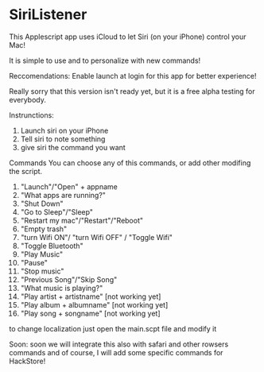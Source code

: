 SiriListener
============

This Applescript app uses iCloud to let Siri (on your iPhone) control your Mac!

It is simple to use and to personalize with new commands!

Reccomendations: Enable launch at login for this app for better experience!


Really sorry that this version isn't ready yet, but it is a free alpha testing for everybody.

Instrunctions:
1. Launch siri on your iPhone
2. Tell siri to note something
3. give siri the command you want

Commands
You can choose any of this commands, or add other modifing the script.

1.  "Launch"/"Open" + appname
2.  "What apps are running?"
3.  "Shut Down"
4.  "Go to Sleep"/"Sleep"
5.  "Restart my mac"/"Restart"/"Reboot"
6.  "Empty trash"
7.  "turn Wifi ON"/ "turn Wifi OFF" / "Toggle Wifi"
8.  "Toggle Bluetooth"
9.  "Play Music"
10. "Pause"
11. "Stop music"
12. "Previous Song"/"Skip Song"
13. "What music is playing?"
14. "Play artist + artistname"  [not working yet]
15. "Play album + albumname"    [not working yet]
16. "Play song + songname"      [not working yet]


to change localization just open the main.scpt file and modify it


Soon: soon we will integrate this also with safari and other rowsers commands and of course, I will add some specific commands for HackStore!
